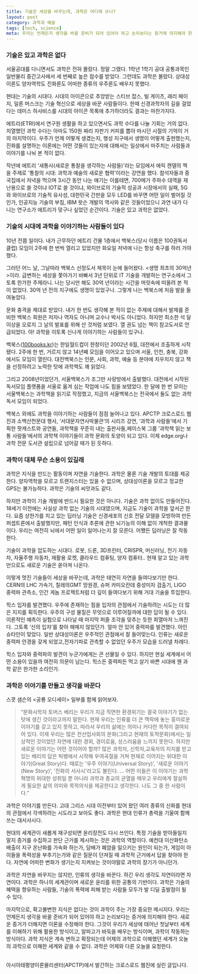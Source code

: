 ```yaml
---
title: 기술은 세상을 바꾸는데, 과학은 어디에 쓰나?
layout: post
category: 과학과 예술
tags: [tech, science]
meta: 우리는 언제든지 생각을 바꿀 준비가 되어 있어야 하고 논리보다는 증거에 의지해야 한다. 새로운 증거가 더해지면 이론을 수정해야 한다. 그것이 우리가 세상에 태어난 첫날부터 세계를 이해하기 위해 활용한 방식이고, 알파고가 바둑을 배우는 방식이며, 과학이 작동하는 방식이다. 과학 지식은 계속 변하고 확장되는데 어제의 과학으로 이해했던 세계가 오늘의 과학으로 이해한 세계와 같을 수 없다. 과학은 어제와 다른 오늘을 요청한다.
---
```


### 기술은 있고 과학은 없다
서울공대를 다니면서도 과학은 전혀 몰랐다. 정말 그랬다. 1학년 1학기 공대 공통과목인 일반물리 중간고사에서 세 번째로 높은 점수를 받았다. 그런데도 과학은 몰랐다. 상대성이론도 양자역학도 진화론도 어떠한 종류의 우주론도 배우지 못했다.

현대는 기술의 시대다. 시대의 아이콘으로 추앙받는 스티브 잡스, 빌 게이츠, 래리 페이지, 일론 머스크는 기술 혁신으로 세상을 바꾼 사람들이다. 한때 신경과학자의 길을 걸었다는 데미스 하사비스를 시대의 아이콘 목록에 추가하더라도 결과는 마찬가지다.

에트리(ETRI)에서 연구원 생활을 하고 있으면서도 과학 수다를 나눌 기회는 거의 없다. 치열했던 과학 수다는 아마도 150원 짜리 자판기 커피를 뽑아 마시던 시절의 기억이 거의 마지막이다. 우주가 언제 어떻게 생겼는지, 행성 지구에서 생명이 어떻게 출현했는지, 진화를 설명하는 이론에는 어떤 것들이 있는지에 대해서는 일상에서 마주치는 사람들과 이야기를 나눠 본 적이 없다.

작년에 에트리 '새통사(새로운 통찰을 생각하는 사람들)'라는 모임에서 에릭 캔델의 책을 주제로 '통찰의 시대: 과학과 예술의 새로운 협력'이라는 강연을 했다. 참석자들과 중국집에서 저녁을 먹으며 3시간 동안 나눈 얘기는 이를테면, 700메가 주파수 대역을 재난용으로 쓸 것이냐 IOT로 쓸 것이냐, 와이브로의 기술적 성공과 시장에서의 실패, 5G와 와이브로의 기술적 유사성, 대한민국 간판을 모두 LED를 바꾸면 어떤 일이 벌어질 것인가, 인공지능 기술의 부침, IBM 왓슨 개발의 역사와 같은 것들이었으니 과연 내가 다니는 연구소가 에트리가 맞구나 싶었던 순간이다. 기술은 있고 과학은 없었다.

### 기술의 시대에 과학을 이야기하는 사람들이 있다
10년 전쯤 일이다. 내가 근무하던 에트리 건물 1층에서 백북스(당시 이름은 100권독서클럽) 모임이 2주에 한 번씩 열리고 있었지만 화요일 저녁에 나는 항상 축구를 하러 가야 했다.

그러던 어느 날, 그날따라 백북스 선정도서 제목이 눈에 들어왔다. <생명 최초의 30억년>이라. 급변하는 세상을 쫓아가기 바빠서 3년 단위로 IT 기술을 개발하는 연구소에서 그토록 한가한 주제라니. 나는 당시만 해도 30억 년이라는 시간을 머릿속에 떠올려 본 적이 없었다. 30억 년 전의 지구에도 생명이 있었구나. 그렇게 나는 백북스에 처음 발을 들여놓았다.

문화 충격을 제대로 받았다. 내가 한 번도 생각해 본 적이 없는 주제에 대해서 발제를 준비한 백북스 회원은 저자나 역자도 아니며 교수나 박사도 아니었다. 하지만 최소한 석 달 이상을 오로지 그 날의 발표를 위해 산 것처럼 보였다. 열 권도 넘는 책이 참고도서로 언급되었다. 아! 과학을 이토록 신나게 이야기하는 사람들이 있구나.

백북스([100books.kr](100boos.kr))는 한일월드컵이 한창이던 2002년 6월, 대전에서 조촐하게 시작됐다. 2주에 한 번, 거르지 않고 14년째 모임을 이어오고 있으며 서울, 인천, 충북, 강화에서도 모임이 열린다. 대전백북스는 인문, 사회, 과학, 예술 등 분야에 치우치지 않고 책을 선정하려고 노력한 탓에 과학책도 꽤 읽었다.

그리고 2008년이었던가, 서울백북스가 조그만 사랑방에서 출발했다. 대전에서 시작된 독서모임 플랫폼을 서울로 옮겨 심는 작업에 나도 힘을 보탰었다. 한 달에 한 번 모이는 서울백북스는 과학책을 읽기로 작정했고, 지금의 서울백북스는 전국에서 둘도 없는 과학독서 모임이 되었다.

백북스 외에도 과학을 이야기하는 사람들이 점점 늘어나고 있다. APCTP 크로스로드 웹진과 소백산천문대 행사, ‘서대문자연사박물관’의 시리즈 강연, ‘과학과 사람들’에서 기획한 팟캐스트와 공연들, 과학책을 꾸준히 내는 출판사들,페이스북 그룹 ’과학책 읽는 보통 사람들’에서의 과학책 이야기들이 과학 문화의 토양이 되고 있다. 이제 edge.org나 과학 전문 도서관 설립으로 넘어갈 때가 된 듯하다.

### 과학이 대체 무슨 소용이 있길래
과학은 지식을 만드는 활동이며 자연을 기술한다. 과학은 물론 기술 개발의 토대를 제공한다. 양자역학을 모르고 트랜지스터는 있을 수 없으며, 상대성이론을 모르고 정교한 GPS는 불가능하다. 과학은 기술의 씨앗과도 같다.

하지만 과학이 기술 개발에 반드시 필요한 것은 아니다. 기술은 과학 없이도 만들어진다. 18세기 이전에는 사실상 과학 없는 기술의 시대였으며, 지금도 기술이 과학을 앞서곤 한다. 요즘 상한가를 치고 있는 딥러닝 기술은 신경세포의 신호 전달 모델을 모방하여 만든 퍼셉트론에서 출발했지만, 패턴 인식과 추론에 관한 뇌기능의 이해 없이 개척한 결과물이다. 우리는 여전히 뇌에서 어떤 일이 일어나는지 잘 모른다. 어쨌든 딥러닝은 잘 작동한다.

기술이 과학을 압도하는 시대다. 로봇, 드론, 3D프린터, CRISPR, 머신러닝, 전기 자동차, 자율주행 자동차, 재활용 로켓, 클라우드 컴퓨팅, 양자 컴퓨터.. 현재 알고 있는 과학만으로도 새로운 기술은 쏟아져 나온다.

이렇게 멋진 기술들이 세상을 바꾸는데, 과학은 태연히 자연을 들여다보기만 한다. CERN의 LHC 가속기, 칠레의GMT 망원경, 슈퍼 카미오칸데 중성미자 검출기, LIGO 중력파 관측소, 인간 게놈 프로젝트처럼 더 깊이 들여다보기 위해 거대 기술을 투입한다.

힉스 입자를 발견했다. 우주에 존재하는 힘을 입자의 관점에서 기술하려는 시도는 더 많은 지지를 획득한다. 우주의 구성 물질은 무엇으로 이루어질까에 대한 답이 될 수 있다. 이론적인 예측이 실험으로 나타날 때 마지막 퍼즐 조각을 맞추는 듯한 희열마저 느껴진다. 그토록 ‘신의 입자’를 찾아 헤매지 않았던가. 얼마 안 있어 중력파를 발견했다. 아인슈타인이 맞았다. 일반 상대성이론은 우주적인 관점에서 잘 들어맞는다. 인류는 새로운 중력파 안경을 갖게 되었고,전자기파로 관측할 수 없었던 우주가 모습을 드러낼 차례다.

힉스 입자와 중력파의 발견이 누군가에게는 큰 선물일 수 있다. 하지만 현실 세계에서 어떤 소용이 있을까 여전히 의문이 남는다. 힉스든 중력파든 먹고 살기 바쁜 시대에 웬 과학 같은 한가한 소리인가.

### 과학은 이야기를 만들고 생각을 바꾼다
스콧 샘슨의 <공룡 오디세이> 일부를 함께 읽어보자.

> “문화사학자 토머스 베리는 우리가 지금 직면한 환경위기는 결국 이야기가 없는 탓에 생긴 것이라고까지 말한다. 현재 우리는 인류를 더 큰 맥락에 놓는 흥미로운 이야기를 갖고 있지 못하고, 따라서 우리의 삶에는 의미나 커다란 목적이 결여되어 있다. 이제 우리는 많은 전산업사회의 문화(그리고 현재의 토착문화)에서는 일상적인 것이었던 자연에 대한 경외, 경이로움, 성스러움을 느끼지 못한다. 하지만 새로운 이야기는 어떤 것이어야 할까? 많은 과학자, 신학자,교육자의 지지를 받고 있는 베리의 답은 빅뱅에서 시작해 우여곡절을 거쳐 현재로 이어지는 위대한 이야기(Great Story)다. 때로는 '우주 이야기(Universal Story)’, '새로운 이야기(New Story)’, '진화의 서사시'라고도 불린다. … 어떤 이들은 이 이야기는 과학혁명의 위대한 성취일 뿐 아니라 과학과 종교의 균열을 메우고 우리에게 절실하게 필요한 삶의 의미와 목적의식을 제공한다고 생각한다. 나도 그 중 한 사람이다.”


과학은 이야기를 만든다. 고대 그리스 시대 이전부터 있어 왔던 여러 종류의 신화를 현대의 관점에서 각색하려는 시도라고 보아도 좋다. 과학은 현대 인류가 총력을 기울여 함께 쓰는 대서사시다.

현대의 세계관이 새롭게 재구성되면 윤리장전도 다시 쓰인다. 특정 기술을 받아들일지 말지 증거를 수집하고 판단 근거를 제시하는 것은 과학의 역할이다. 예컨대 이산화탄소 배출이 지구 온난화를 가속화 하는가, 담배가 폐암을 일으키는 원인이 되는가, 게임이 아이들을 폭력성을 부추기는가와 같은 질문이 던져질 때 과학적 근거에서 답을 찾아야 한다. 자연에 어떠한 변화가 생기는지 지켜보는 것이야말로 과학의 장기가 아니던가.

과학은 자연을 바꾸지는 않지만, 인류의 생각을 바꾼다. 하긴 우리 생각도 자연이라면 자연이다. 과학은 하나의 세계관이며 새로운 윤리를 위한 공통의 기반이다. 과학은 기술의 혜택을 향유하는 사람들, 기술의 폭력에 피해 받는 사람들 모두가 발 디딜 출발점이 될 수 있다.

마지막으로, 확고불변한 지식은 없다는 것이 과학이 주는 가장 중요한 메시지다. 우리는 언제든지 생각을 바꿀 준비가 되어 있어야 하고 논리보다는 증거에 의지해야 한다. 새로운 증거가 더해지면 이론을 수정해야 한다. 그것이 우리가 세상에 태어난 첫날부터 세계를 이해하기 위해 활용한 방식이고, 알파고가 바둑을 배우는 방식이며, 과학이 작동하는 방식이다. 과학 지식은 계속 변하고 확장되는데 어제의 과학으로 이해했던 세계가 오늘의 과학으로 이해한 세계와 같을 수 없다. 과학은 어제와 다른 오늘을 요청한다.
<br/>
<br/>

<box>
아시아태평양이론물리센터(APCTP)에서 발간하는 크로스로드 웹진에 실린 글입니다.
</box>
